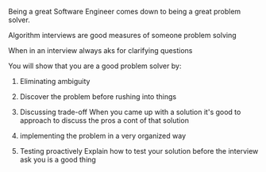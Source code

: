 Being a great Software Engineer comes down to being a great problem solver.

Algorithm interviews are good measures of someone problem solving

When in an interview always aks for clarifying questions

You will show that you are a good problem solver by:

1. Eliminating ambiguity

2. Discover the problem before rushing into things

3. Discussing trade-off
   When you came up with a solution it's good to approach to discuss the pros a cont of that solution

4. implementing the problem in a very organized way

5. Testing proactively
   Explain how to test your solution before the interview ask you is a good thing
